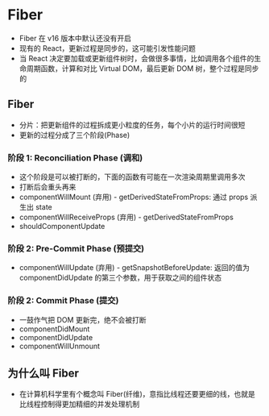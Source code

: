 # Fiber

- Fiber 在 v16 版本中默认还没有开启
- 现有的 React，更新过程是同步的，这可能引发性能问题
- 当 React 决定要加载或更新组件树时，会做很多事情，比如调用各个组件的生命周期函数，计算和对比 Virtual DOM，最后更新 DOM 树，整个过程是同步的

## Fiber

- 分片：把更新组件的过程拆成更小粒度的任务，每个小片的运行时间很短
- 更新的过程分成了三个阶段(Phase)

### 阶段 1: Reconciliation Phase (调和)

- 这个阶段是可以被打断的，下面的函数有可能在一次渲染周期里调用多次
- 打断后会重头再来
- componentWillMount (弃用) - getDerivedStateFromProps: 通过 props 派生出 state
- componentWillReceiveProps (弃用) - getDerivedStateFromProps
- shouldComponentUpdate

### 阶段 2: Pre-Commit Phase (预提交)

- componentWillUpdate (弃用) - getSnapshotBeforeUpdate: 返回的值为 componentDidUpdate 的第三个参数，用于获取之间的组件状态

### 阶段 2: Commit Phase (提交)

- 一鼓作气把 DOM 更新完，绝不会被打断
- componentDidMount
- componentDidUpdate
- componentWillUnmount

## 为什么叫 Fiber

- 在计算机科学里有个概念叫 Fiber(纤维)，意指比线程还要更细的线，也就是比线程控制得更加精细的并发处理机制
